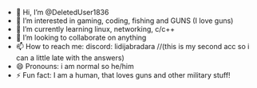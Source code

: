 - 👋 Hi, I’m @DeletedUser1836
- 👀 I’m interested in gaming, coding, fishing and GUNS (I love guns)
- 🌱 I’m currently learning linux, networking, c/c++
- 💞️ I’m looking to collaborate on anything
- 📫 How to reach me: discord: lidijabradara //(this is my second acc so i can a little late with the answers)
- 😄 Pronouns: i am normal so he/him
- ⚡ Fun fact: I am a human, that loves guns and other military stuff!

<!---
DeletedUser1836/DeletedUser1836 is a ✨ special ✨ repository because its `README.md` (this file) appears on your GitHub profile.
You can click the Preview link to take a look at your changes.
--->
